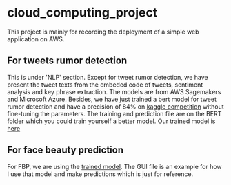 # cloud_computing_project
This project is mainly for recording the deployment of a simple web application on AWS.
## For tweets rumor detection
This is under 'NLP' section. Except for tweet rumor detection, we have present the tweet texts from the embeded code of tweets, sentiment analysis and key phrase extraction. The models are from AWS Sagemakers and Microsoft Azure. Besides, we have just trained a bert model for tweet rumor detection and have a precision of 84% on [kaggle competition](https://www.kaggle.com/c/nlp-getting-started) without fine-tuning the parameters. The training and prediction file are on the BERT folder which you could train yourself a better model. Our trained model is [here](https://drive.google.com/file/d/1NlNkaEHokLfyps-LHfiRhVTOy9qK8ErO/view?usp=sharing)
## For face beauty prediction
For FBP, we are using the [trained model](https://drive.google.com/file/d/1fJa2CcBoiHPTRQww9V7eO4Mu-Ey6LOEf/view?usp=sharing). The GUI file is an example for how I use that model and make predictions which is just for reference.
